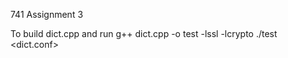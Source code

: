 741 Assignment 3

To build dict.cpp and run
   g++ dict.cpp -o test -lssl -lcrypto 
   ./test <dict.conf>


